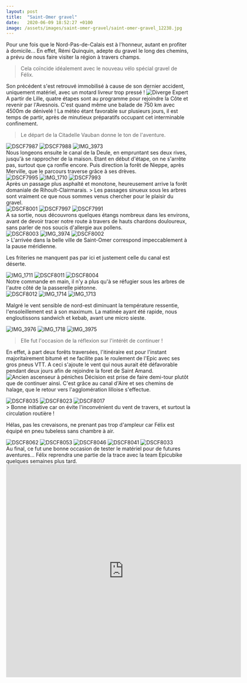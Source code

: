 ```yaml
---
layout: post
title:  "Saint-Omer gravel"
date:   2020-06-09 18:52:27 +0100
image: /assets/images/saint-omer-gravel/saint-omer-gravel_12238.jpg
---
```

Pour une fois que le Nord-Pas-de-Calais est à l'honneur, autant en profiter à domicile...
En effet, Rémi Quinquin, adepte du gravel le long des chemins, a prévu de nous faire visiter la région à travers champs.
> Cela coïncide idéalement avec le nouveau vélo spécial gravel de Félix.

Son précédent s'est retrouvé immobilisé à cause de son dernier accident, uniquement matériel, avec un motard livreur trop pressé !
![Diverge Expert ](/assets/images/saint-omer-gravel/saint-omer-gravel_12259.jpg)
A partir de Lille, quatre étapes sont au programme pour rejoindre la Côte et revenir par l'Avesnois.
C'est quand même une balade de 750 km avec 4500m de dénivelé !
La météo étant favorable sur plusieurs jours, il est temps de partir, après de minutieux préparatifs occupant cet interminable confinement.
> Le départ de la Citadelle Vauban donne le ton de l'aventure.
<div class="gallery-box">
  <div class="gallery">
<img src="/assets/images/saint-omer-gravel/saint-omer-gravel_12247.jpg" title="Citadelle Vauban" alt="DSCF7987" >
<img src="/assets/images/saint-omer-gravel/saint-omer-gravel_12248.jpg" title="" alt="DSCF7988" >
<img src="/assets/images/saint-omer-gravel/saint-omer-gravel_12250.jpg" title="Twomoulins au départ" alt="IMG_3973" >
</div>
</div>
Nous longeons ensuite le canal de la Deule, en empruntant ses deux rives, jusqu'à se rapprocher de la maison.
Etant en début d'étape, on ne s'arrête pas, surtout que ça ronfle encore.
Puis direction la forêt de Nieppe, après Merville, que le parcours traverse grâce à ses drèves.
<div class="gallery-box">
  <div class="gallery">
<img src="/assets/images/saint-omer-gravel/saint-omer-gravel_12242.jpg" title="Forêt de Nieppe" alt="DSCF7995" >
<img src="/assets/images/saint-omer-gravel/saint-omer-gravel_12243.jpg" title="Il fait déjà chaud !" alt="IMG_1710" >
<img src="/assets/images/saint-omer-gravel/saint-omer-gravel_12246.jpg" title="" alt="DSCF7993" >
</div>
</div>
Après un passage plus asphalté et monotone, heureusement arrive la forêt domaniale de Rihoult-Clairmarais.
> Les passages sinueux sous les arbres sont vraiment ce que nous sommes venus chercher pour le plaisir du gravel.
<div class="gallery-box">
  <div class="gallery">
<img src="/assets/images/saint-omer-gravel/saint-omer-gravel_12240.jpg" title="Forêt de Clairmarais" alt="DSCF8001" >
<img src="/assets/images/saint-omer-gravel/saint-omer-gravel_12241.jpg" title="" alt="DSCF7997" >
<img src="/assets/images/saint-omer-gravel/saint-omer-gravel_12249.jpg" title="" alt="DSCF7991" >
</div>
</div>
A sa sortie, nous découvrons quelques étangs nombreux dans les environs, avant de devoir tracer notre route à travers de hauts chardons douloureux, sans parler de nos soucis d'allergie aux pollens.
<div class="gallery-box">
  <div class="gallery">
<img src="/assets/images/saint-omer-gravel/saint-omer-gravel_12237.jpg" title="Ouille ouille ouille !!!" alt="DSCF8003" >
<img src="/assets/images/saint-omer-gravel/saint-omer-gravel_12238.jpg" title="" alt="IMG_3974" >
<img src="/assets/images/saint-omer-gravel/saint-omer-gravel_12239.jpg" title="" alt="DSCF8002" >
</div>
</div>
> L'arrivée dans la belle ville de Saint-Omer correspond impeccablement à la pause méridienne.

Les friteries ne manquent pas par ici et justement celle du canal est déserte.
<div class="gallery-box">
  <div class="gallery">
<img src="/assets/images/saint-omer-gravel/saint-omer-gravel_12233.jpg" title="Ravito !" alt="IMG_1711" >
<img src="/assets/images/saint-omer-gravel/saint-omer-gravel_12234.jpg" title="Specialized Diverge" alt="DSCF8011" >
<img src="/assets/images/saint-omer-gravel/saint-omer-gravel_12235.jpg" title="" alt="DSCF8004" >
</div>
</div>
Notre commande en main, il n'y a plus qu'à se réfugier sous les arbres de l'autre côté de la passerelle piétonne.
<div class="gallery-box">
  <div class="gallery">
<img src="/assets/images/saint-omer-gravel/saint-omer-gravel_12227.jpg" title="" alt="DSCF8012" >
<img src="/assets/images/saint-omer-gravel/saint-omer-gravel_12231.jpg" title="Saint-Omer" alt="IMG_1714" >
<img src="/assets/images/saint-omer-gravel/saint-omer-gravel_12232.jpg" title="Mi ombre, mi soleil" alt="IMG_1713" >
</div>
</div>

Malgré le vent sensible de nord-est diminuant la température ressentie, l'ensoleillement est à son maximum.
La matinée ayant été rapide, nous engloutissons sandwich et kebab, avant une micro sieste.

<div class="gallery-box">
  <div class="gallery">
<img src="/assets/images/saint-omer-gravel/saint-omer-gravel_12223.jpg" title="" alt="IMG_3976" >
<img src="/assets/images/saint-omer-gravel/saint-omer-gravel_12225.jpg" title="... la digestion !" alt="IMG_1718" >
<img src="/assets/images/saint-omer-gravel/saint-omer-gravel_12229.jpg" title="Après le kebab ..." alt="IMG_3975" >
</div>
</div>

> Elle fut l'occasion de la réflexion sur l'intérêt de continuer !

En effet, à part deux forêts traversées, l'itinéraire est pour l'instant majoritairement bitumé et ne facilite pas le roulement de l'Epic avec ses gros pneus VTT. A ceci s'ajoute le vent qui nous aurait été défavorable pendant deux jours afin de rejoindre la foret de Saint Amand.
![Ancien ascenseur à péniches](/assets/images/saint-omer-gravel/saint-omer-gravel_12221.jpg)
Décision est prise de faire demi-tour plutôt que de continuer ainsi.
C'est grâce au canal d'Aire et ses chemins de halage, que le retour vers l'agglomération lilloise s'effectue.
<div class="gallery-box">
  <div class="gallery">
<img src="/assets/images/saint-omer-gravel/saint-omer-gravel_12217.jpg" title="Aire-sur-la-Lys" alt="DSCF8035" >
<img src="/assets/images/saint-omer-gravel/saint-omer-gravel_12221.jpg" title="Ancien ascenseur à péniches" alt="DSCF8023" >
<img src="/assets/images/saint-omer-gravel/saint-omer-gravel_12222.jpg" title="" alt="DSCF8017" >
</div>
</div>
> Bonne initiative car on évite l'inconvénient du vent de travers, et surtout la circulation routière !

Hélas, pas les crevaisons, ne prenant pas trop d'ampleur car Félix est équipé en pneu tubeless sans chambre à air.
<div class="gallery-box">
  <div class="gallery">
<img src="/assets/images/saint-omer-gravel/saint-omer-gravel_12208.jpg" title="A l'ombre des arbres" alt="DSCF8062" >
<img src="/assets/images/saint-omer-gravel/saint-omer-gravel_12212.jpg" title="" alt="DSCF8053" >
<img src="/assets/images/saint-omer-gravel/saint-omer-gravel_12215.jpg" title="Un coup de pompe !" alt="DSCF8046" >
<img src="/assets/images/saint-omer-gravel/saint-omer-gravel_12216.jpg" title="" alt="DSCF8041" >
<img src="/assets/images/saint-omer-gravel/saint-omer-gravel_12219.jpg" title="Désherbage naturel" alt="DSCF8033" >
</div>
</div>
Au final, ce fut une bonne occasion de tester le matériel pour de futures aventures... Félix reprendra une partie de la trace avec la team Epicubike quelques semaines plus tard.

<center><iframe src="https://www.komoot.fr/tour/192010364/embed?profile=1" width="640" height="580" frameborder="0" scrolling="no"></iframe></center>
